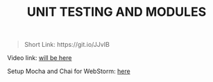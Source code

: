 <h1 align="center"> UNIT TESTING AND MODULES </h1>
    <br>

<blockquote>
    <p>
        Short Link: https://git.io/JJvIB
    </p>
</blockquote>

<p>
Video link: <a href='#'> will be here</a>
</p>

<p>
Setup Mocha and Chai for WebStorm: <a href='https://www.youtube.com/watch?time_continue=598&v=LVYf-s0wDRc&feature=emb_title'> here</a>
</p>
